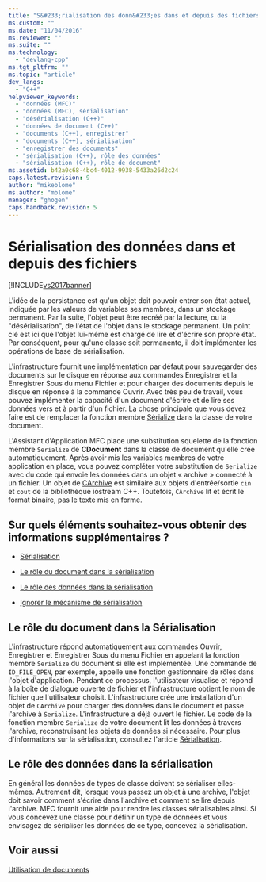 ```yaml
---
title: "S&#233;rialisation des donn&#233;es dans et depuis des fichiers | Microsoft Docs"
ms.custom: ""
ms.date: "11/04/2016"
ms.reviewer: ""
ms.suite: ""
ms.technology: 
  - "devlang-cpp"
ms.tgt_pltfrm: ""
ms.topic: "article"
dev_langs: 
  - "C++"
helpviewer_keywords: 
  - "données (MFC)"
  - "données (MFC), sérialisation"
  - "désérialisation (C++)"
  - "données de document (C++)"
  - "documents (C++), enregistrer"
  - "documents (C++), sérialisation"
  - "enregistrer des documents"
  - "sérialisation (C++), rôle des données"
  - "sérialisation (C++), rôle de document"
ms.assetid: b42a0c68-4bc4-4012-9938-5433a26d2c24
caps.latest.revision: 9
author: "mikeblome"
ms.author: "mblome"
manager: "ghogen"
caps.handback.revision: 5
---
```

# S&#233;rialisation des donn&#233;es dans et depuis des fichiers
[!INCLUDE[vs2017banner](../assembler/inline/includes/vs2017banner.md)]

L'idée de la persistance est qu'un objet doit pouvoir entrer son état actuel, indiquée par les valeurs de variables ses membres, dans un stockage permanent.  Par la suite, l'objet peut être recréé par la lecture, ou la "désérialisation", de l'état de l'objet dans le stockage permanent.  Un point clé est ici que l'objet lui\-même est chargé de lire et d'écrire son propre état.  Par conséquent, pour qu'une classe soit permanente, il doit implémenter les opérations de base de sérialisation.  
  
 L'infrastructure fournit une implémentation par défaut pour sauvegarder des documents sur le disque en réponse aux commandes Enregistrer et la Enregistrer Sous du menu Fichier et pour charger des documents depuis le disque en réponse à la commande Ouvrir.  Avec très peu de travail, vous pouvez implémenter la capacité d'un document d'écrire et de lire ses données vers et à partir d'un fichier.  La chose principale que vous devez faire est de remplacer la fonction membre [Sérialize](../Topic/CObject::Serialize.md) dans la classe de votre document.  
  
 L'Assistant d'Application MFC place une substitution squelette de la fonction membre `Serialize` de **CDocument** dans la classe de document qu'elle crée automatiquement.  Après avoir mis les variables membres de votre application en place, vous pouvez compléter votre substitution de `Serialize` avec du code qui envoie les données dans un objet « archive » connecté à un fichier.  Un objet de [CArchive](../mfc/reference/carchive-class.md) est similaire aux objets d'entrée\/sortie `cin` et `cout` de la bibliothèque iostream C\+\+.  Toutefois, `CArchive` lit et écrit le format binaire, pas le texte mis en forme.  
  
## Sur quels éléments souhaitez\-vous obtenir des informations supplémentaires ?  
  
-   [Sérialisation](../mfc/serialization-in-mfc.md)  
  
-   [Le rôle du document dans la sérialisation](#_core_the_document.92.s_role_in_serialization)  
  
-   [Le rôle des données dans la sérialisation](#_core_the_data.92.s_role_in_serialization)  
  
-   [Ignorer le mécanisme de sérialisation](../mfc/bypassing-the-serialization-mechanism.md)  
  
##  <a name="_core_the_document.92.s_role_in_serialization"></a> Le rôle du document dans la Sérialisation  
 L'infrastructure répond automatiquement aux commandes Ouvrir, Enregistrer et Enregistrer Sous du menu Fichier en appelant la fonction membre `Serialize` du document si elle est implémentée.  Une commande de `ID_FILE_OPEN`, par exemple, appelle une fonction gestionnaire de rôles dans l'objet d'application.  Pendant ce processus, l'utilisateur visualise et répond à la boîte de dialogue ouverte de fichier et l'infrastructure obtient le nom de fichier que l'utilisateur choisit.  L'infrastructure crée une installation d'un objet de `CArchive` pour charger des données dans le document et passe l'archive à `Serialize`.  L'infrastructure a déjà ouvert le fichier.  Le code de la fonction membre `Serialize` de votre document lit les données à travers l'archive, reconstruisant les objets de données si nécessaire.  Pour plus d'informations sur la sérialisation, consultez l'article [Sérialisation](../mfc/serialization-in-mfc.md).  
  
##  <a name="_core_the_data.92.s_role_in_serialization"></a> Le rôle des données dans la sérialisation  
 En général les données de types de classe doivent se sérialiser elles\-mêmes.  Autrement dit, lorsque vous passez un objet à une archive, l'objet doit savoir comment s'écrire dans l'archive et comment se lire depuis l'archive.  MFC fournit une aide pour rendre les classes sérialisables ainsi.  Si vous concevez une classe pour définir un type de données et vous envisagez de sérialiser les données de ce type, concevez la sérialisation.  
  
## Voir aussi  
 [Utilisation de documents](../mfc/using-documents.md)